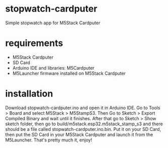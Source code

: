 # stopwatch-cardputer
Simple stopwatch app for M5Stack Cardputer

# requirements
- M5Stack Cardputer
- SD Card
- Arduino IDE and libraries: M5Cardputer
- M5Launcher firmware installed on M5Stack Cardputer

# installation
Download stopwatch-cardputer.ino and open it in Arduino IDE. Go to Tools > Board and select M5Stack > M5StampS3. Then Go to Sketch > Export Compiled Binary and wait until it finishes. After that go to Sketch > Show sketch folder, then go to build/m5stack.esp32.m5stack_stamp_s3 and there should be a file called stopwatch-cardputer.ino.bin. Put it on your SD Card, then put the SD Card in your M5Stack Cardputer and launch it from the M5Launcher. That's pretty much it, enjoy!
